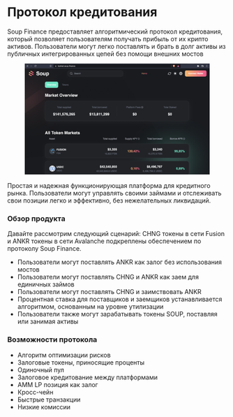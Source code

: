 # Протокол кредитования

Soup Finance предоставляет алгоритмический протокол кредитования, который позволяет пользователям получать прибыль от их крипто активов. Пользователи могут легко поставлять и брать в долг активы из публичных интегрированных цепей без помощи внешних мостов

<figure><img src="../../.gitbook/assets/Soup Finance Testnet UI (1).png" alt=""><figcaption></figcaption></figure>

Простая и надежная функционирующая платформа для кредитного рынка. Пользователи могут управлять своими займами и отслеживать свои позиции легко и эффективно, без нежелательных ликвидаций.

### Обзор продукта

Давайте рассмотрим следующий сценарий: CHNG токены в сети Fusion и ANKR токены в сети Avalanche подкреплены обеспечением по протоколу Soup Finance.

* Пользователи могут поставлять ANKR как залог без использования мостов
* Пользователи могут поставлять CHNG и ANKR как заем для единичных займов
* Пользователи могут поставлять CHNG и заимствовать ANKR
* Процентная ставка для поставщиков и заемщиков устанавливается алгоритмом, основанным на уровне утилизации
* Пользователи также могут зарабатывать токены SOUP, поставляя или занимая активы

### Возможности протокола

* Алгоритм оптимизации рисков
* Залоговые токены, приносящие проценты
* Одиночный пул
* Залоговое кредитование между платформами
* AMM LP позиция как залог
* Кросс-чейн
* Быстрые транзакции
*   Низкие комиссии





